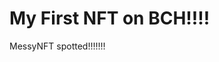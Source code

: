 # My First NFT on BCH!!!!
MessyNFT spotted!!!!!!!
                                                                                                                                               
